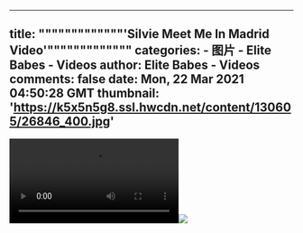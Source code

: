 
---
title: """""""""""""'Silvie Meet Me In Madrid Video'"""""""""""""
categories: 
    - 图片
    - Elite Babes - Videos
author: Elite Babes - Videos
comments: false
date: Mon, 22 Mar 2021 04:50:28 GMT
thumbnail: 'https://k5x5n5g8.ssl.hwcdn.net/content/130605/26846_400.jpg'
---

<div>   
<video controls loop preload="auto"><source src="https://m5z7v3n5.ssl.hwcdn.net/content/130605/silvie-meet-me-in-madrid.mp4" type="video/mp4"></video><img src="https://k5x5n5g8.ssl.hwcdn.net/content/130605/26846_400.jpg" referrerpolicy="no-referrer">  
</div>
            